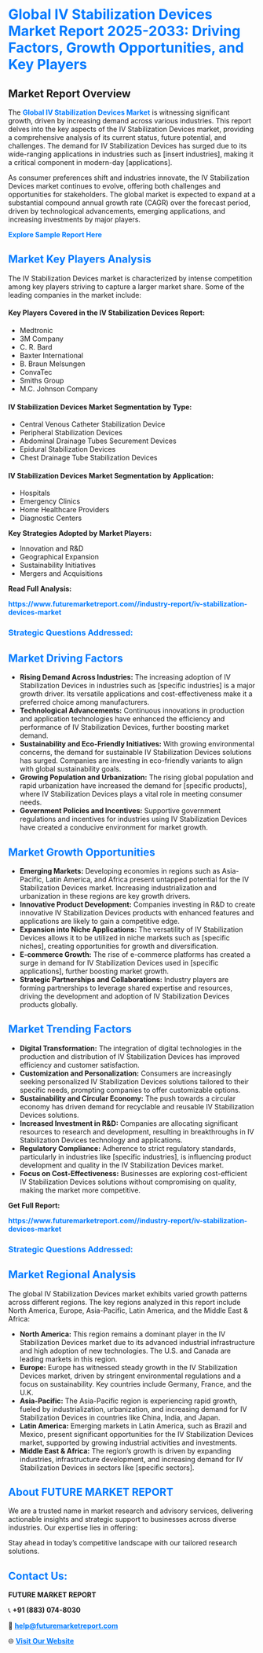 <h1 style="color: #007BFF;">Global IV Stabilization Devices Market Report 2025-2033: Driving Factors, Growth Opportunities, and Key Players</h1>

<section id="overview">
<h2>Market Report Overview</h2>
<p>The <a href="https://www.futuremarketreport.com//industry-report/iv-stabilization-devices-market" style="color: #007BFF; text-decoration: none;"><strong>Global IV Stabilization Devices Market</strong></a> is witnessing significant growth, driven by increasing demand across various industries. This report delves into the key aspects of the IV Stabilization Devices market, providing a comprehensive analysis of its current status, future potential, and challenges. The demand for IV Stabilization Devices has surged due to its wide-ranging applications in industries such as [insert industries], making it a critical component in modern-day [applications].</p>
<p>As consumer preferences shift and industries innovate, the IV Stabilization Devices market continues to evolve, offering both challenges and opportunities for stakeholders. The global market is expected to expand at a substantial compound annual growth rate (CAGR) over the forecast period, driven by technological advancements, emerging applications, and increasing investments by major players.</p>
</section>

<section id="overview">
<p><a href="https://www.futuremarketreport.com//request-sample/reportId=46634" style="color: #007BFF; text-decoration: none;"><strong>Explore Sample Report Here</strong></a></p>
</section>

<section id="key-players">
<h2 style="color: #007BFF;">Market Key Players Analysis</h2>
<p>The IV Stabilization Devices market is characterized by intense competition among key players striving to capture a larger market share. Some of the leading companies in the market include:</p>
<h4>Key Players Covered in the IV Stabilization Devices Report:</h4>
<ul><li>Medtronic</li><li>3M Company</li><li>C. R. Bard</li><li>Baxter International</li><li>B. Braun Melsungen</li><li>ConvaTec</li><li>Smiths Group</li><li>M.C. Johnson Company</li></ul>
<h4>IV Stabilization Devices Market Segmentation by Type:</h4>
<ul><li>Central Venous Catheter Stabilization Device</li><li>Peripheral Stabilization Devices</li><li>Abdominal Drainage Tubes Securement Devices</li><li>Epidural Stabilization Devices</li><li>Chest Drainage Tube Stabilization Devices</li></ul>

<h4>IV Stabilization Devices Market Segmentation by Application:</h4>
<ul><li>Hospitals</li><li>Emergency Clinics</li><li>Home Healthcare Providers</li><li>Diagnostic Centers</li></ul>
<p><strong>Key Strategies Adopted by Market Players:</strong></p>
<ul>
<li>Innovation and R&D</li>
<li>Geographical Expansion</li>
<li>Sustainability Initiatives</li>
<li>Mergers and Acquisitions</li>
</ul>
</section>

<section>
<p><strong>Read Full Analysis: </strong></p><a href="https://www.futuremarketreport.com//industry-report/iv-stabilization-devices-market" style="color: #007BFF; text-decoration: none;"><strong>https://www.futuremarketreport.com//industry-report/iv-stabilization-devices-market</strong></a>
<h3 style="color: #007BFF;">Strategic Questions Addressed:</h3>
</section>

<section id="driving-factors">
<h2 style="color: #007BFF;">Market Driving Factors</h2>
<ul>
<li><strong>Rising Demand Across Industries:</strong> The increasing adoption of IV Stabilization Devices in industries such as [specific industries] is a major growth driver. Its versatile applications and cost-effectiveness make it a preferred choice among manufacturers.</li>
<li><strong>Technological Advancements:</strong> Continuous innovations in production and application technologies have enhanced the efficiency and performance of IV Stabilization Devices, further boosting market demand.</li>
<li><strong>Sustainability and Eco-Friendly Initiatives:</strong> With growing environmental concerns, the demand for sustainable IV Stabilization Devices solutions has surged. Companies are investing in eco-friendly variants to align with global sustainability goals.</li>
<li><strong>Growing Population and Urbanization:</strong> The rising global population and rapid urbanization have increased the demand for [specific products], where IV Stabilization Devices plays a vital role in meeting consumer needs.</li>
<li><strong>Government Policies and Incentives:</strong> Supportive government regulations and incentives for industries using IV Stabilization Devices have created a conducive environment for market growth.</li>
</ul>
</section>

<section id="growth-opportunities">
<h2 style="color: #007BFF;">Market Growth Opportunities</h2>
<ul>
<li><strong>Emerging Markets:</strong> Developing economies in regions such as Asia-Pacific, Latin America, and Africa present untapped potential for the IV Stabilization Devices market. Increasing industrialization and urbanization in these regions are key growth drivers.</li>
<li><strong>Innovative Product Development:</strong> Companies investing in R&D to create innovative IV Stabilization Devices products with enhanced features and applications are likely to gain a competitive edge.</li>
<li><strong>Expansion into Niche Applications:</strong> The versatility of IV Stabilization Devices allows it to be utilized in niche markets such as [specific niches], creating opportunities for growth and diversification.</li>
<li><strong>E-commerce Growth:</strong> The rise of e-commerce platforms has created a surge in demand for IV Stabilization Devices used in [specific applications], further boosting market growth.</li>
<li><strong>Strategic Partnerships and Collaborations:</strong> Industry players are forming partnerships to leverage shared expertise and resources, driving the development and adoption of IV Stabilization Devices products globally.</li>
</ul>
</section>

<section id="trending-factors">
<h2 style="color: #007BFF;">Market Trending Factors</h2>
<ul>
<li><strong>Digital Transformation:</strong> The integration of digital technologies in the production and distribution of IV Stabilization Devices has improved efficiency and customer satisfaction.</li>
<li><strong>Customization and Personalization:</strong> Consumers are increasingly seeking personalized IV Stabilization Devices solutions tailored to their specific needs, prompting companies to offer customizable options.</li>
<li><strong>Sustainability and Circular Economy:</strong> The push towards a circular economy has driven demand for recyclable and reusable IV Stabilization Devices solutions.</li>
<li><strong>Increased Investment in R&D:</strong> Companies are allocating significant resources to research and development, resulting in breakthroughs in IV Stabilization Devices technology and applications.</li>
<li><strong>Regulatory Compliance:</strong> Adherence to strict regulatory standards, particularly in industries like [specific industries], is influencing product development and quality in the IV Stabilization Devices market.</li>
<li><strong>Focus on Cost-Effectiveness:</strong> Businesses are exploring cost-efficient IV Stabilization Devices solutions without compromising on quality, making the market more competitive.</li>
</ul>
</section>

<section>
<p><strong>Get Full Report: </strong></p><a href="https://www.futuremarketreport.com//industry-report/iv-stabilization-devices-market" style="color: #007BFF; text-decoration: none;"><strong>https://www.futuremarketreport.com//industry-report/iv-stabilization-devices-market</strong></a>
<h3 style="color: #007BFF;">Strategic Questions Addressed:</h3>
</section>


<section id="regional-analysis">
<h2 style="color: #007BFF;">Market Regional Analysis</h2>
<p>The global IV Stabilization Devices market exhibits varied growth patterns across different regions. The key regions analyzed in this report include North America, Europe, Asia-Pacific, Latin America, and the Middle East & Africa:</p>
<ul>
<li><strong>North America:</strong> This region remains a dominant player in the IV Stabilization Devices market due to its advanced industrial infrastructure and high adoption of new technologies. The U.S. and Canada are leading markets in this region.</li>
<li><strong>Europe:</strong> Europe has witnessed steady growth in the IV Stabilization Devices market, driven by stringent environmental regulations and a focus on sustainability. Key countries include Germany, France, and the U.K.</li>
<li><strong>Asia-Pacific:</strong> The Asia-Pacific region is experiencing rapid growth, fueled by industrialization, urbanization, and increasing demand for IV Stabilization Devices in countries like China, India, and Japan.</li>
<li><strong>Latin America:</strong> Emerging markets in Latin America, such as Brazil and Mexico, present significant opportunities for the IV Stabilization Devices market, supported by growing industrial activities and investments.</li>
<li><strong>Middle East & Africa:</strong> The region’s growth is driven by expanding industries, infrastructure development, and increasing demand for IV Stabilization Devices in sectors like [specific sectors].</li>
</ul>
</section>

<footer>
<h2 style="color: #007BFF;">About FUTURE MARKET REPORT</h2>
<p>We are a trusted name in market research and advisory services, delivering actionable insights and strategic support to businesses across diverse industries. Our expertise lies in offering:</p>

<p>Stay ahead in today’s competitive landscape with our tailored research solutions.</p>

<h2 style="color: #007BFF;">Contact Us:</h2>
<p><strong>FUTURE MARKET REPORT</strong></p>
<p>📞 <strong>+91 (883) 074-8030</strong></p>
<p>📧 <strong><a href="mailto:help@futuremarketreport.com" style="color: #007BFF;">help@futuremarketreport.com</a></strong></p>
<p>🌐 <strong><a href="https://www.futuremarketreport.com/" style="color: #007BFF;">Visit Our Website</a></strong></p>
</footer>
